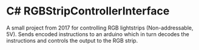 # C# RGBStripControllerInterface
A small project from 2017 for controlling RGB lightstrips (Non-addressable, 5V). Sends encoded instructions to an arduino which in turn decodes the instructions and controls the output to the RGB strip.
